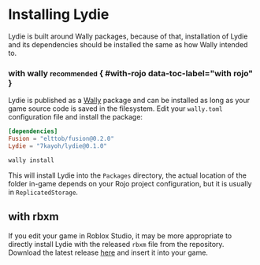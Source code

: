 # Installing Lydie

Lydie is built around Wally packages, because of that, installation of Lydie and its dependencies should be installed the same as how Wally intended to.

### with wally <small>recommended</small> { #with-rojo data-toc-label="with rojo" }

Lydie is published as a [Wally](https://wally.run) package and can be installed as long as your game source code is saved in the filesystem. Edit your `wally.toml` configuration file and install the package:

```toml title="wally.toml"
[dependencies]
Fusion = "elttob/fusion@0.2.0"
Lydie = "7kayoh/lydie@0.1.0"
```

```sh title="terminal"
wally install
```

This will install Lydie into the `Packages` directory, the actual location of the folder in-game depends on your Rojo project configuration, but it is usually in `ReplicatedStorage`.

## with rbxm

If you edit your game in Roblox Studio, it may be more appropriate to directly install Lydie with the released `rbxm` file from the repository. Download the latest release [here](https://github.com/7kayoh/lydie/releases) and insert it into your game.